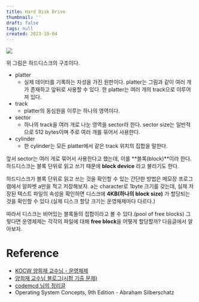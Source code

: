 ```yaml
---
title: Hard Disk Drive
thumbnail: ''
draft: false
tags: null
created: 2023-10-04
---
```


![](os-file-allocation1.png)

위 그림은 하드디스크의 구조이다.

* platter
  * 실제 데이터를 기록하는 자성을 가진 원판이다. platter는 그림과 같이 여러 개가 존재하고 앞뒤로 사용할 수 있다. 한 platter는 여러 개의 track으로 이루어져 있다.
* track
  * platter의 동심원을 이루는 하나의 영역이다.
* sector
  * 하나의 track을 여러 개로 나눈 영역을 sector라 한다. sector size는 일반적으로 512 bytes이며 주로 여러 개를 묶어서 사용한다.
* cylinder
  * 한 cylinder는 모든 platter에서 같은 track 위치의 집합을 말한다.

앞서 sector는 여러 개로 묶어서 사용한다고 했는데, 이를 \*\*블록(block)\*\*이라 한다. 하드디스크는 블록 단위로 읽고 쓰기 때문에 **block device** 라고 불리기도 한다.

하드디스크가 블록 단위로 읽고 쓰는 것을 확인할 수 있는 간단한 방법은 메모장 프로그램에서 알파벳 a만을 적고 저장해보자. a는 character로 1byte 크기를 갖는데, 실제 저장된 텍스트 파일의 속성을 확인하면 디스크에 **4KB(하나의 block size)** 가 할당되는 것을 확인할 수 있다.(실제 디스크 할당 크기는 운영체제마다 다르다.)

따라서 디스크는 비어있는 블록들의 집합이라고 볼 수 있다.(pool of free blocks) 그렇다면 운영체제는 각각의 파일에 대해 **free block**을 어떻게 할당할까? 다음글에서 알아보자.

# Reference

* [KOCW 양희재 교수님 - 운영체제](http://www.kocw.net/home/search/kemView.do?kemId=978503)
* [양희재 교수님 블로그(시험 기출 문제)](https://m.blog.naver.com/PostList.nhn?blogId=hjyang0&categoryNo=13)
* [codemcd 님의 정리글](https://velog.io/@codemcd/)
* Operating System Concepts, 9th Edition - Abraham Silberschatz
